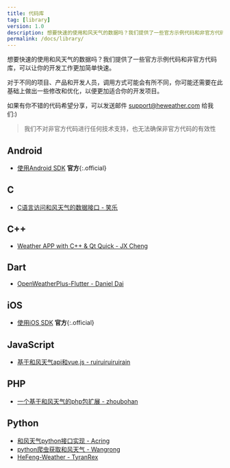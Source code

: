 ```yaml
---
title: 代码库
tag: [library]
version: 1.0
description: 想要快速的使用和风天气的数据吗？我们提供了一些官方示例代码和非官方代码库，可以让你的开发工作更加简单快速。
permalink: /docs/library/
---
```


想要快速的使用和风天气的数据吗？我们提供了一些官方示例代码和非官方代码库，可以让你的开发工作更加简单快速。

对于不同的项目、产品和开发人员，调用方式可能会有所不同，你可能还需要在此基础上做出一些修改和优化，以便更加适合你的开发项目。

如果有你不错的代码希望分享，可以发送邮件 <support@heweather.com> 给我们:)

> 我们不对非官方代码进行任何技术支持，也无法确保非官方代码的有效性

## Android

- [使用Android SDK](/docs/sdk/android) **官方**{:.official}

## C

- [C语言访问和风天气的数据接口 - 笑乐](https://github.com/xlofhappy/heweather-api-c)

## C++

- [Weather APP with C++ & Qt Quick - JX Cheng](https://github.com/chengjianxi/Weather)
  
## Dart

- [OpenWeatherPlus-Flutter - Daniel Dai](https://github.com/danieldai/OpenWeatherPlus-Flutter)

## iOS

- [使用iOS SDK](/docs/sdk/ios) **官方**{:.official}

## JavaScript

- [基于和风天气api和vue.js - ruiruiruiruirain](https://github.com/ruiruiruiruirain/myweather) 

## PHP

- [一个基于和风天气的php包扩展 - zhoubohan](https://github.com/zhoubohan/weather)

## Python

- [和风天气python接口实现 - Acring](https://github.com/Acring/HeWeather) 
- [python爬虫获取和风天气 - Wangrong](https://github.com/waro163/Crawling-weather)
- [HeFeng-Weather - TyranRex](https://github.com/TyranRex/HeFeng-Weather)
